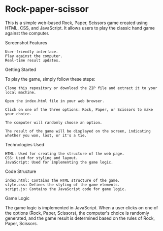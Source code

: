 # Rock-paper-scissor
This is a simple web-based Rock, Paper, Scissors game created using HTML, CSS, and JavaScript. It allows users to play the classic hand game against the computer.

Screenshot
Features

    User-friendly interface.
    Play against the computer.
    Real-time result updates.

Getting Started

To play the game, simply follow these steps:

    Clone this repository or download the ZIP file and extract it to your local machine.

    Open the index.html file in your web browser.

    Click on one of the three options: Rock, Paper, or Scissors to make your choice.

    The computer will randomly choose an option.

    The result of the game will be displayed on the screen, indicating whether you won, lost, or it's a tie.

Technologies Used

    HTML: Used for creating the structure of the web page.
    CSS: Used for styling and layout.
    JavaScript: Used for implementing the game logic.

Code Structure

    index.html: Contains the HTML structure of the game.
    style.css: Defines the styling of the game elements.
    script.js: Contains the JavaScript code for game logic.

Game Logic

The game logic is implemented in JavaScript. When a user clicks on one of the options (Rock, Paper, Scissors), the computer's choice is randomly generated, and the game result is determined based on the rules of Rock, Paper, Scissors.
